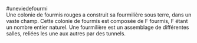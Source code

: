 ﻿#uneviedefourmi <br>
Une colonie de fourmis rouges a construit sa fourmilière sous terre, dans un
vaste champ. Cette colonie de fourmis est composée de F fourmis, F étant
un nombre entier naturel.
Une fourmilière est un assemblage de différentes salles, reliées les une aux
autres par des tunnels.
